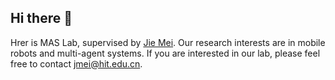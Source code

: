 ## Hi there 👋

Hrer is MAS Lab, supervised by [Jie Mei](https://scholar.google.com/citations?hl=zh-CN&user=tyQm5IkAAAAJ). Our research interests are in mobile robots and multi-agent systems. If you are interested in our lab, please feel free to contact jmei@hit.edu.cn.

<!--

**Here are some ideas to get you started:**

🙋‍♀️ A short introduction - what is your organization all about?
🌈 Contribution guidelines - how can the community get involved?
👩‍💻 Useful resources - where can the community find your docs? Is there anything else the community should know?
🍿 Fun facts - what does your team eat for breakfast?
🧙 Remember, you can do mighty things with the power of [Markdown](https://docs.github.com/github/writing-on-github/getting-started-with-writing-and-formatting-on-github/basic-writing-and-formatting-syntax)
-->
